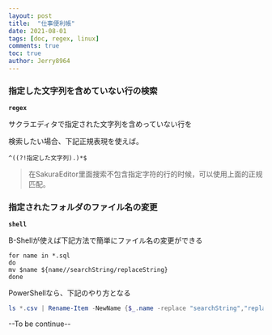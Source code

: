 ```yaml
---
layout: post
title:  "仕事便利帳"
date: 2021-08-01
tags: [doc, regex, linux]
comments: true
toc: true
author: Jerry8964
---
```






### 指定した文字列を含めていない行の検索

**`regex`**

サクラエディタで指定された文字列を含めっていない行を

検索したい場合、下記正規表現を使えば。

```
^((?!指定した文字列).)*$
```

> 在SakuraEditor里面搜索不包含指定字符的行的时候，可以使用上面的正规匹配。



### 指定されたフォルダのファイル名の変更

**`shell`**

B-Shellが使えば下記方法で簡単にファイル名の変更ができる

```shell
for name in *.sql
do
mv $name ${name//searchString/replaceString}
done
```

PowerShellなら、下記のやり方となる

```powershell
ls *.csv | Rename-Item -NewName {$_.name -replace "searchString","replaceString"}
```





--To be continue--

